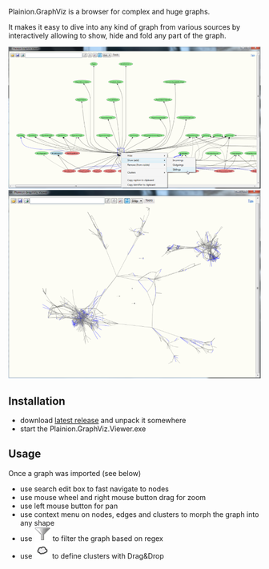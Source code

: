 
Plainion.GraphViz is a browser for complex and huge graphs. 

It makes it easy to dive into any kind of graph from various sources by interactively allowing to show, hide and fold any part of the graph.

![](Screenshots/Overview.png)
![](Screenshots/Galaxy.1.png)

## Installation

- download [latest release](https://github.com/plainionist/Plainion.GraphViz/releases) and unpack it somewhere
- start the Plainion.GraphViz.Viewer.exe

## Usage

Once a graph was imported (see below)

- use search edit box to fast navigate to nodes 
- use mouse wheel and right mouse button drag for zoom 
- use left mouse button for pan 
- use context menu on nodes, edges and clusters to morph the graph into any shape 
- use ![](Screenshots/Filter.png) to filter the graph based on regex
- use ![](Screenshots/Clusters.png) to define clusters with Drag&Drop


